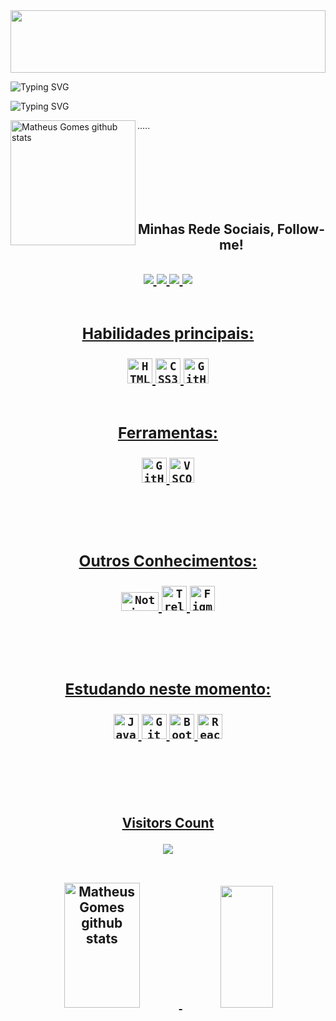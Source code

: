 <!-- <img width=100% src="https://capsule-render.vercel.app/api?type=waving&color=00bfbf&height=120&section=header"/>
 -->
<!-- <img width=100% height="100px" src="https://user-images.githubusercontent.com/112782424/208556949-02b024b7-787e-462e-af7b-f534a972922f.gif"/>
 -->
<img width=100% height="100px" src="https://user-images.githubusercontent.com/112782424/208558088-096824ac-7bd5-4282-ae1a-479974e1c68e.gif"/>


![Typing SVG](https://readme-typing-svg.herokuapp.com/?color=58e0f2&size=25&center=true&duration=2000&vCenter=true&width=1000&lines=Olá+Mundo!+Bem+Vindo+ao+Meu+Github!)

![Typing SVG](https://readme-typing-svg.demolab.com?font=Fira+Code&weight=900&size=40&duration=500&pause=&color=00ffff&center=true&vCenter=true&width=1000&lines=:%29)



  <img align="left" width="200px" height="200px" src="https://user-images.githubusercontent.com/112782424/206933267-33b98790-6c3f-4102-ac4a-71dcdf15cd0b.png" alt="Matheus Gomes github stats" />
  

 
.....


<br>
<br>
<br>
<br>
<br>
<br>

<h2 align="center">Minhas Rede Sociais, Follow-me!<h2>

<div align="center">  
<a href="https://www.linkedin.com/in/matheus-gomes-780339211/" target="_blank"><img src="https://img.shields.io/badge/LinkedIn-0077B5?style=for-the-badge&logo=linkedin&logoColor=white"</a>
<a href="https://www.codewars.com/users/MatheusPCRJ" target="_blank"><img src="https://img.shields.io/badge/Codewars-B1361E?style=for-the-badge&logo=Codewars&logoColor=white"</a>
<a href="https://www.facebook.com/MatheusGS17/" target="_blank"><img src="https://img.shields.io/badge/Facebook-1877F2?style=for-the-badge&logo=facebook&logoColor=white"</a>
<a href="https://www.instagram.com/matheusgomes170001/" target="_blank"><img src="https://img.shields.io/badge/-Instagram-%23E4405F?style=for-the-badge&logo=instagram&logoColor=white"</a>
 



</div>
<br>
<div align="center">  

### Habilidades principais:
<code><img width="40px" src="https://user-images.githubusercontent.com/112782424/208569846-20531862-3990-46bf-bc5c-c5b2e11938cd.svg" title = "HTML5"/></code>
<code><img width="40px" src="https://user-images.githubusercontent.com/112782424/208569820-223bac44-e587-44aa-a4ab-bc634313a39e.svg" title = "CSS3"/></code>
<code><img width="40px" src="https://user-images.githubusercontent.com/112782424/208569325-b11f633f-a68e-4bfe-9e34-2280dd70348f.svg" title = "GitHub"/></code>
<br><br>
 
 
### Ferramentas:
 <code><img width="40px" src="https://user-images.githubusercontent.com/112782424/208569325-b11f633f-a68e-4bfe-9e34-2280dd70348f.svg" title = "GitHub"/></code>
 <code><img width="40px" src="https://user-images.githubusercontent.com/112782424/208569361-12392aa3-7357-4c85-84e3-4ac616dead1f.svg" title = "VSCODE"/></code>

<br><br>
 
 
### Outros Conhecimentos:
<code><img width="60px" height="30px" src="https://img.shields.io/badge/Notion-000000?style=for-the-badge&logo=notion&logoColor=f6df66" title = "Notion"/></code>
<code><img width="40px" src="https://user-images.githubusercontent.com/112782424/208568726-4b90aea9-c3b7-451c-8c08-b8cd0302ed57.svg" title = "Trello"/></code>
<code><img width="40px" src="https://user-images.githubusercontent.com/112782424/208568662-849aa396-d624-4982-8c11-5f2b0e87510e.svg" title = "Figma"/></code>

 
<br><br>
### Estudando neste momento:
<code><img width="40px" src="https://user-images.githubusercontent.com/112782424/208568175-0e767412-3307-46fd-bcc9-1dedeba5ec36.svg" title = "JavaScript"/></code>
<code><img width="40px" src="https://user-images.githubusercontent.com/112782424/208568096-fc7dc96f-0666-4744-a488-5f6d32df8b2b.svg" title = "Git"/></code>
<code><img width="40px" src="https://user-images.githubusercontent.com/112782424/208567936-7f849eb3-6b75-4e99-9b49-cc11e1de2684.svg" title = "BootStrap"/></code>
<code><img width="40px" src="https://user-images.githubusercontent.com/112782424/208567841-5f4e44dd-fc77-4593-9eaf-10ca04d356ab.svg" title = "React"/></code>




            
  </div>
<br><br>
  <div align="center">
<br><p align="centre"><b>Visitors Count</b></p>  
<p align="center"><img align="center" src="https://profile-counter.glitch.me/{MatheusPCRJ}/count.svg" /></p> 
<br></div>
  
 <div align="center">  
  <img width="49%" height="200px" src="https://github-readme-stats.vercel.app/api?username=MatheusPCRJ&repo=github-readme-stats&cache_seconds=86400&theme=maroongold" alt="Matheus Gomes github stats" /> 
  
  <img width="41%" height="195px" src="https://github-readme-stats.vercel.app/api/top-langs/?username=MatheusPCRJ&repo=github-readme-stats&cache_seconds=86400&theme=maroongold"/>
</div>

<!-- <img width=100% src="https://capsule-render.vercel.app/api?type=waving&color=000000&height=120&section=footer"/> -->
